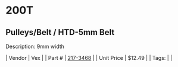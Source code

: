 # 200T
## Pulleys/Belt / HTD-5mm Belt
Description: 	9mm width 

| Vendor | Vex | 
| Part # | [217-3468](http://www.vexrobotics.com/vexpro/motion/belts-and-pulleys/htdbelts9.html) | 
| Unit Price | $12.49 | 
| Tags: |  | 

